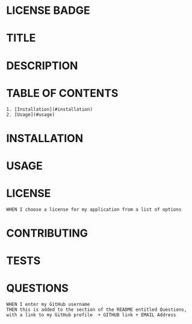 
# LICENSE BADGE

# TITLE
    
# DESCRIPTION 
    
# TABLE OF CONTENTS
    1. [Installation](#installation)
    2. [Usage](#usage)
    
# INSTALLATION <a name="installation"></a>
# USAGE
# LICENSE
    WHEN I choose a license for my application from a list of options
# CONTRIBUTING
# TESTS
# QUESTIONS
    WHEN I enter my GitHub username
    THEN this is added to the section of the README entitled Questions, with a link to my GitHub profile  + GITHUB link + EMAIL Address
